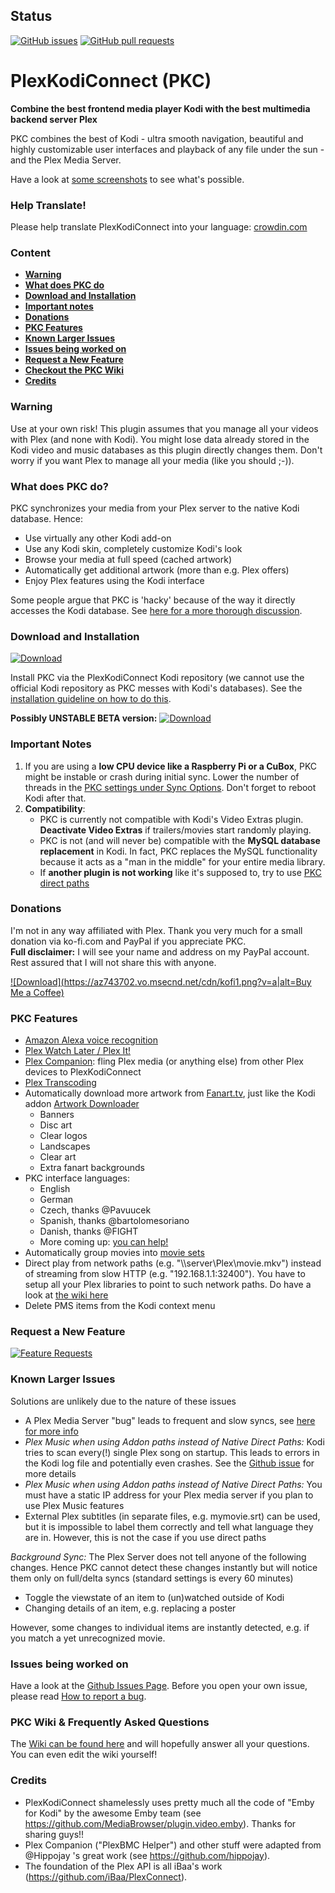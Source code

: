 ## Status

[![GitHub issues](https://img.shields.io/github/issues/croneter/PlexKodiConnect.svg?maxAge=60&style=flat-square)](https://github.com/croneter/PlexKodiConnect/issues)
[![GitHub pull requests](https://img.shields.io/github/issues-pr/croneter/PlexKodiConnect.svg?maxAge=60&style=flat-square)](https://github.com/croneter/PlexKodiConnect/pulls)


# PlexKodiConnect (PKC)
**Combine the best frontend media player Kodi with the best multimedia backend server Plex**

PKC combines the best of Kodi - ultra smooth navigation, beautiful and highly customizable user interfaces and playback of any file under the sun - and the Plex Media Server.

Have a look at [some screenshots](https://github.com/croneter/PlexKodiConnect/wiki/Some-PKC-Screenshots) to see what's possible. 

### Help Translate!

Please help translate PlexKodiConnect into your language: [crowdin.com](https://crowdin.com/project/plexkodiconnect/invite)


### Content
* [**Warning**](#warning)
* [**What does PKC do**](#what-does-pkc-do)
* [**Download and Installation**](#download-and-installation)
* [**Important notes**](#important-notes)
* [**Donations**](#donations)
* [**PKC Features**](#pkc-features)
* [**Known Larger Issues**](#known-larger-issues)
* [**Issues being worked on**](#issues-being-worked-on)
* [**Request a New Feature**](#request-a-new-feature)
* [**Checkout the PKC Wiki**](#checkout-the-pkc-wiki)
* [**Credits**](#credits)

### Warning
Use at your own risk! This plugin assumes that you manage all your videos with Plex (and none with Kodi). You might lose data already stored in the Kodi video and music databases as this plugin directly changes them. Don't worry if you want Plex to manage all your media (like you should ;-)). 

### What does PKC do?
PKC synchronizes your media from your Plex server to the native Kodi database. Hence:
- Use virtually any other Kodi add-on
- Use any Kodi skin, completely customize Kodi's look
- Browse your media at full speed (cached artwork)
- Automatically get additional artwork (more than e.g. Plex offers)
- Enjoy Plex features using the Kodi interface

Some people argue that PKC is 'hacky' because of the way it directly accesses the Kodi database. See [here for a more thorough discussion](https://github.com/croneter/PlexKodiConnect/wiki/Is-PKC-'hacky'%3F). 

### Download and Installation
[ ![Download](https://api.bintray.com/packages/croneter/PlexKodiConnect/PlexKodiConnect/images/download.svg) ](https://dl.bintray.com/croneter/PlexKodiConnect/bin/repository.plexkodiconnect/repository.plexkodiconnect-1.0.0.zip)

Install PKC via the PlexKodiConnect Kodi repository (we cannot use the official Kodi repository as PKC messes with Kodi's databases). See the [installation guideline on how to do this](https://github.com/croneter/PlexKodiConnect/wiki/Installation).

**Possibly UNSTABLE BETA version:** [ ![Download](https://api.bintray.com/packages/croneter/PlexKodiConnect_BETA/PlexKodiConnect_BETA/images/download.svg) ](https://dl.bintray.com/croneter/PlexKodiConnect_BETA/bin-BETA/repository.plexkodiconnectbeta/repository.plexkodiconnectbeta-1.0.0.zip)

### Important Notes

1. If you are using a **low CPU device like a Raspberry Pi or a CuBox**, PKC might be instable or crash during initial sync. Lower the number of threads in the [PKC settings under Sync Options](https://github.com/croneter/PlexKodiConnect/wiki/PKC-settings#sync-options). Don't forget to reboot Kodi after that.
2. **Compatibility**: 
    * PKC is currently not compatible with Kodi's Video Extras plugin. **Deactivate Video Extras** if trailers/movies start randomly playing. 
    * PKC is not (and will never be) compatible with the **MySQL database replacement** in Kodi. In fact, PKC replaces the MySQL functionality because it acts as a "man in the middle" for your entire media library.
    * If **another plugin is not working** like it's supposed to, try to use [PKC direct paths](https://github.com/croneter/PlexKodiConnect/wiki/Direct-Paths)

### Donations
I'm not in any way affiliated with Plex. Thank you very much for a small donation via ko-fi.com and PayPal if you appreciate PKC.  
**Full disclaimer:** I will see your name and address on my PayPal account. Rest assured that I will not share this with anyone. 

[ ![Download](https://az743702.vo.msecnd.net/cdn/kofi1.png?v=a|alt=Buy Me a Coffee)](https://ko-fi.com/A8182EB)

### PKC Features

- [Amazon Alexa voice recognition](https://www.plex.tv/apps/streaming-devices/amazon-alexa)
- [Plex Watch Later / Plex It!](https://support.plex.tv/hc/en-us/sections/200211783-Plex-It-)
- [Plex Companion](https://support.plex.tv/hc/en-us/sections/200276908-Plex-Companion): fling Plex media (or anything else) from other Plex devices to PlexKodiConnect
- [Plex Transcoding](https://support.plex.tv/hc/en-us/articles/200250377-Transcoding-Media)
- Automatically download more artwork from [Fanart.tv](https://fanart.tv/), just like the Kodi addon [Artwork Downloader](http://kodi.wiki/view/Add-on:Artwork_Downloader)
    + Banners
    + Disc art
    + Clear logos
    + Landscapes
    + Clear art
    + Extra fanart backgrounds
- PKC interface languages:
    + English
    + German
    + Czech, thanks @Pavuucek
    + Spanish, thanks @bartolomesoriano
    + Danish, thanks @FIGHT
    + More coming up: [you can help!](https://crowdin.com/project/plexkodiconnect/invite)
- Automatically group movies into [movie sets](http://kodi.wiki/view/movie_sets)
- Direct play from network paths (e.g. "\\\\server\\Plex\\movie.mkv") instead of streaming from slow HTTP (e.g. "192.168.1.1:32400"). You have to setup all your Plex libraries to point to such network paths. Do have a look at [the wiki here](https://github.com/croneter/PlexKodiConnect/wiki/Direct-Paths)
- Delete PMS items from the Kodi context menu

### Request a New Feature

[![Feature Requests](http://feathub.com/croneter/PlexKodiConnect?format=svg)](http://feathub.com/croneter/PlexKodiConnect)

### Known Larger Issues

Solutions are unlikely due to the nature of these issues
- A Plex Media Server "bug" leads to frequent and slow syncs, see [here for more info](https://github.com/croneter/PlexKodiConnect/issues/135)
- *Plex Music when using Addon paths instead of Native Direct Paths:* Kodi tries to scan every(!) single Plex song on startup. This leads to errors in the Kodi log file and potentially even crashes. See the [Github issue](https://github.com/croneter/PlexKodiConnect/issues/14) for more details
- *Plex Music when using Addon paths instead of Native Direct Paths:* You must have a static IP address for your Plex media server if you plan to use Plex Music features
- External Plex subtitles (in separate files, e.g. mymovie.srt) can be used, but it is impossible to label them correctly and tell what language they are in. However, this is not the case if you use direct paths

*Background Sync:*
The Plex Server does not tell anyone of the following changes. Hence PKC cannot detect these changes instantly but will notice them only on full/delta syncs (standard settings is every 60 minutes)
- Toggle the viewstate of an item to (un)watched outside of Kodi
- Changing details of an item, e.g. replacing a poster  

However, some changes to individual items are instantly detected, e.g. if you match a yet unrecognized movie. 


### Issues being worked on

Have a look at the [Github Issues Page](https://github.com/croneter/PlexKodiConnect/issues). Before you open your own issue, please read [How to report a bug](https://github.com/croneter/PlexKodiConnect/wiki/How-to-Report-A-Bug).


### PKC Wiki & Frequently Asked Questions
The [Wiki can be found here](https://github.com/croneter/PlexKodiConnect/wiki) and will hopefully answer all your questions. You can even edit the wiki yourself!

### Credits

- PlexKodiConnect shamelessly uses pretty much all the code of "Emby for Kodi" by the awesome Emby team (see https://github.com/MediaBrowser/plugin.video.emby). Thanks for sharing guys!!
- Plex Companion ("PlexBMC Helper") and other stuff were adapted from @Hippojay 's great work (see https://github.com/hippojay).
- The foundation of the Plex API is all iBaa's work (https://github.com/iBaa/PlexConnect).
